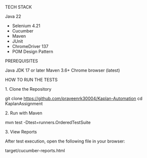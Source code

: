 TECH STACK

Java 22
- Selenium 4.21
- Cucumber
- Maven
- JUnit
- ChromeDriver 137
- POM Design Pattern

PREREQUISITES

Java JDK 17 or later
Maven 3.6+
Chrome browser (latest)

HOW TO RUN THE TESTS

1️. Clone the Repository

git clone https://github.com/praveenrk30004/Kaplan-Automation
cd KaplanAssignment

2️. Run with Maven

mvn test -Dtest=runners.OrderedTestSuite

3️. View Reports

After test execution, open the following file in your browser:

target/cucumber-reports.html
